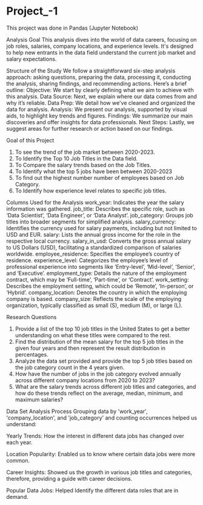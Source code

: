 # Project_-1

This project was done in Pandas (Jupyter Notebook)

Analysis Goal
This analysis dives into the world of data careers, focusing on job roles, salaries, company locations, and experience levels. It's designed to help new entrants in the data field understand the current job market and salary expectations.

Structure of the Study
We follow a straightforward six-step analysis approach: asking questions, preparing the data, processing it, conducting the analysis, sharing findings, and recommending actions. Here’s a brief outline:
Objective: We start by clearly defining what we aim to achieve with this analysis.
Data Source: Next, we explain where our data comes from and why it’s reliable.
Data Prep: We detail how we've cleaned and organized the data for analysis.
Analysis: We present our analysis, supported by visual aids, to highlight key trends and figures.
Findings: We summarize our main discoveries and offer insights for data professionals.
Next Steps: Lastly, we suggest areas for further research or action based on our findings.

Goal of this Project
1. To see the trend of  the  job market between 2020-2023.
2. To Identify  the Top  10 Job Titles in the Data field.
3. To Compare the salary trends  based on the Job Titles.
4. To Identify  what the top 5 jobs have been between 2020-2023
5. To find out the highest number number of employees based on Job Category.
6. To Identify how experience level relates to specific job titles.

Columns Used for the Analysis
work_year: Indicates the year the salary information was gathered.
job_title: Describes the specific role, such as ‘Data Scientist’, ‘Data Engineer’, or ‘Data Analyst’.
job_category: Groups job titles into broader segments for simplified analysis.
salary_currency: Identifies the currency used for salary payments, including but not limited to USD and EUR.
salary: Lists the annual gross income for the role in the respective local currency.
salary_in_usd: Converts the gross annual salary to US Dollars (USD), facilitating a standardized comparison of salaries worldwide.
employee_residence: Specifies the employee’s country of residence.
experience_level: Categorizes the employee’s level of professional experience into segments like ‘Entry-level’, ‘Mid-level’, ‘Senior’, and ‘Executive’.
employment_type: Details the nature of the employment contract, which may be ‘Full-time’, ‘Part-time’, or ‘Contract’.
work_setting: Describes the employment setting, which could be ‘Remote’, ‘In-person’, or ‘Hybrid’.
company_location: Denotes the country in which the employing company is based.
company_size: Reflects the scale of the employing organization, typically classified as small (S), medium (M), or large (L).


Research Questions 
1. Provide a list of  the top 10 job titles in the United States to get a better understanding on what these titles were compared to the rest.
2. Find the distribution of the mean salary for the top 5 job titles in the given four years and then  represent the result distribution in percentages.
3. Analyze the data set provided and provide the top 5 job titles based on the job category count in the 4  years given.
4. How have the number of jobs in the job category evolved annually across different company locations from 2020 to 2023?
5. What are the salary trends across different job titles and categories, and how do these trends reflect on the average, median, minimum, and maximum salaries?

Data Set Analysis Process
Grouping data by 'work_year', 'company_location', and 'job_category' and counting occurrences helped us understand:

Yearly Trends: How the interest in different data jobs has  changed over  each year.

Location Popularity:  Enabled us to know where certain data jobs were more common.

Career Insights: Showed us  the growth in various job titles and categories, therefore,  providing a guide with career decisions.

Popular Data Jobs:  Helped Identify the different data roles that are in demand.



